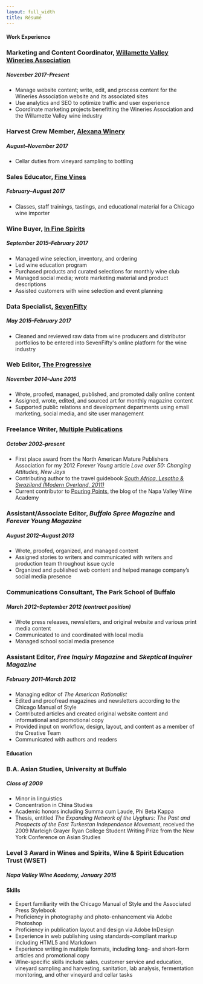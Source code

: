 ```yaml
---
layout: full_width
title: Résumé
---
```


#### Work Experience

### Marketing and Content Coordinator, [Willamette Valley Wineries Association](http://willamettewines.com/)

##### November 2017–Present

* Manage website content; write, edit, and process content for the Wineries Association website and its associated sites
* Use analytics and SEO to optimize traffic and user experience
* Coordinate marketing projects benefitting the Wineries Association and the Willamette Valley wine industry

### Harvest Crew Member, [Alexana Winery](https://www.alexanawinery.com/)

##### August–November 2017

* Cellar duties from vineyard sampling to bottling

### Sales Educator, [Fine Vines](http://www.finevines.com/)

##### February–August 2017

* Classes, staff trainings, tastings, and educational material for a Chicago wine importer

### Wine Buyer, [In Fine Spirits](http://www.infinespirits.com)

##### September 2015–February 2017

* Managed wine selection, inventory, and ordering
* Led wine education program
* Purchased products and curated selections for monthly wine club 
* Managed social media; wrote marketing material and product descriptions 
* Assisted customers with wine selection and event planning

### Data Specialist, [SevenFifty](http://www.sevenfifty.com)

##### May 2015–February 2017

* Cleaned and reviewed raw data from wine producers and distributor portfolios to be entered into SevenFifty's online platform for the wine industry

### Web Editor, [The Progressive](http://www.progressive.org)

##### November 2014–June 2015

* Wrote, proofed, managed, published, and promoted daily online content
* Assigned, wrote, edited, and sourced art for monthly magazine content
* Supported public relations and development departments using email marketing, social media, and site user management

### Freelance Writer, [Multiple Publications](/writing.html)

##### October 2002–present

* First place award from the North American Mature Publishers Association for my 2012 _Forever Young_ article _Love over 50: Changing Attitudes, New Joys_
* Contributing author to the travel guidebook [_South Africa, Lesotho & Swaziland (Modern Overland, 2011)_](http://www.modernoverland.com/store/index.php/south-africa-lesotho-swaziland.html)
* Current contributor to [Pouring Points](https://napavalleywineacademy.com/blog/), the blog of the Napa Valley Wine Academy

### Assistant/Associate Editor, _Buffalo Spree Magazine_ and _Forever Young Magazine_

##### August 2012–August 2013

* Wrote, proofed, organized, and managed content
* Assigned stories to writers and communicated with writers and production team throughout issue cycle
* Organized and published web content and helped manage company’s social media presence

### Communications Consultant, The Park School of Buffalo

##### March 2012–September 2012 (contract position)

* Wrote press releases, newsletters, and original website and various print media content
* Communicated to and coordinated with local media
* Managed school social media presence

### Assistant Editor, _Free Inquiry Magazine_ and _Skeptical Inquirer Magazine_

##### February 2011–March 2012

* Managing editor of _The American Rationalist_
* Edited and proofread magazines and newsletters according to the Chicago Manual of Style
* Contributed articles and created original website content and informational and promotional copy
* Provided input on workflow, design, layout, and content as a member of the Creative Team
* Communicated with authors and readers

#### Education

### B.A. Asian Studies, University at Buffalo

##### Class of 2009

* Minor in linguistics
* Concentration in China Studies
* Academic honors including Summa cum Laude, Phi Beta Kappa
* Thesis, entitled _The Expanding Network of the Uyghurs: The Past and Prospects of the East Turkestan Independence Movement_, received the 2009 Marleigh Grayer Ryan College Student Writing Prize from the New York Conference on Asian Studies

### Level 3 Award in Wines and Spirits, Wine & Spirit Education Trust (WSET)

##### Napa Valley Wine Academy, January 2015

#### Skills

* Expert familiarity with the Chicago Manual of Style and the Associated Press Stylebook
* Proficiency in photography and photo-enhancement via Adobe Photoshop
* Proficiency in publication layout and design via Adobe InDesign
* Experience in web publishing using standards-compliant markup including HTML5 and Markdown
* Experience writing in multiple formats, including long- and short-form articles and promotional copy
* Wine-specific skills include sales, customer service and education, vineyard sampling and harvesting, sanitation, lab analysis, fermentation monitoring, and other vineyard and cellar tasks
